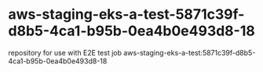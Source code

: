 # aws-staging-eks-a-test-5871c39f-d8b5-4ca1-b95b-0ea4b0e493d8-18
repository for use with E2E test job aws-staging-eks-a-test:5871c39f-d8b5-4ca1-b95b-0ea4b0e493d8-18

